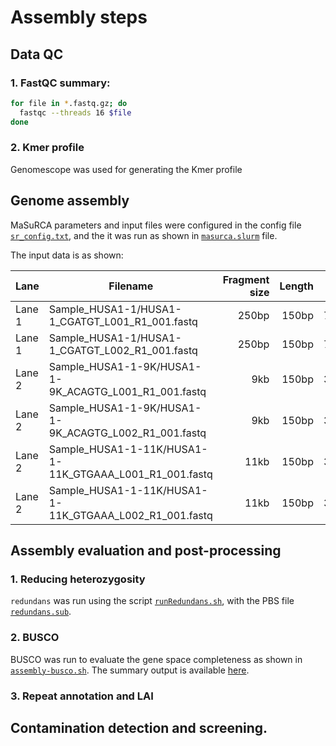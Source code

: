 # Assembly steps

## Data QC

### 1. FastQC summary:

```bash
for file in *.fastq.gz; do
  fastqc --threads 16 $file
done
```
### 2. Kmer profile

Genomescope was used for generating the Kmer profile



## Genome assembly

MaSuRCA parameters and input files were configured in the config file [`sr_config.txt`](assets/sr_config.txt), and the it was run as shown in [`masurca.slurm`](masurca_pbs.sh) file.

The input data is as shown:

| Lane   | Filename                                                | Fragment size | Length |     Counts |       Total Counts | Coverage (X) |
|--------|---------------------------------------------------------|--------------:|-------:|-----------:|-------------------:|-------------:|
| Lane 1 | Sample_HUSA1-1/HUSA1-1_CGATGT_L001_R1_001.fastq         |         250bp |  150bp | 78,167,479 |       156,334,958  |        13.03 |
| Lane 1 | Sample_HUSA1-1/HUSA1-1_CGATGT_L002_R1_001.fastq         |         250bp |  150bp | 76,047,370 |       152,094,740  |        12.67 |
| Lane 2 | Sample_HUSA1-1-9K/HUSA1-1-9K_ACAGTG_L001_R1_001.fastq   |           9kb |  150bp | 35,573,143 |        71,146,286  |         5.93 |
| Lane 2 | Sample_HUSA1-1-9K/HUSA1-1-9K_ACAGTG_L002_R1_001.fastq   |           9kb |  150bp | 34,741,875 |        69,483,750  |         5.79 |
| Lane 2 | Sample_HUSA1-1-11K/HUSA1-1-11K_GTGAAA_L001_R1_001.fastq |          11kb |  150bp | 33,067,935 |        66,135,870  |         5.51 |
| Lane 2 | Sample_HUSA1-1-11K/HUSA1-1-11K_GTGAAA_L002_R1_001.fastq |          11kb |  150bp | 32,362,828 |        64,725,656  |         5.39 |

## Assembly evaluation and post-processing

### 1. Reducing heterozygosity

`redundans` was run using the script [`runRedundans.sh`](runRedundans.sh), with the PBS file [`redundans.sub`](redundans.sub).

### 2. BUSCO

BUSCO was run to evaluate the gene space completeness as shown in [`assembly-busco.sh`](assembly-busco.sh). The summary output is available [here](assets/busco_short_summary.txt).


### 3. Repeat annotation and LAI



## Contamination detection and screening.
